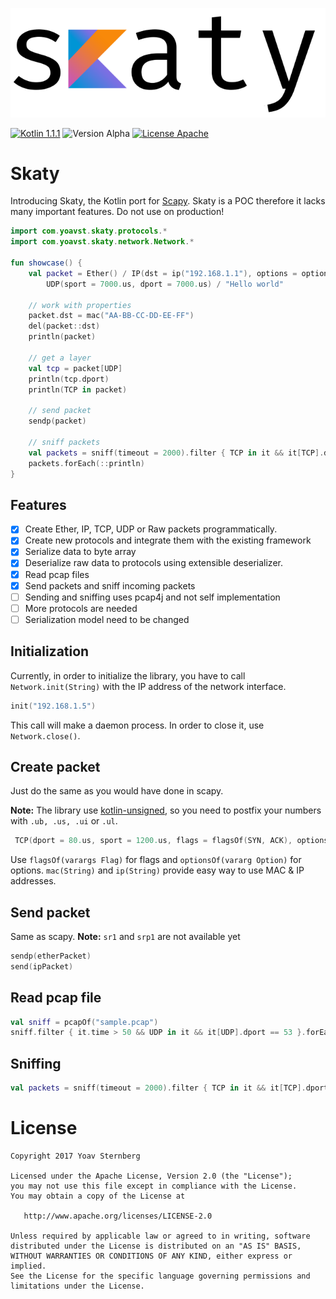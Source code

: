 ![Logo](logo.png)

[![Kotlin 1.1.1](https://img.shields.io/badge/Kotlin-1.1.1-blue.svg)](http://kotlinlang.org)
![Version Alpha](https://img.shields.io/badge/Version-alpha-yellow.svg) 
[![License Apache](https://img.shields.io/badge/License-Apache%202.0-red.svg)](http://www.apache.org/licenses/LICENSE-2.0)

Skaty
=====

Introducing Skaty, the Kotlin port for [Scapy](http://www.secdev.org/projects/scapy/). Skaty is a POC therefore it lacks many important features. Do not use on production!

```kotlin
import com.yoavst.skaty.protocols.*
import com.yoavst.skaty.network.Network.*

fun showcase() {
    val packet = Ether() / IP(dst = ip("192.168.1.1"), options = optionsOf(IPOption.MTUProb(22.us))) / 
        UDP(sport = 7000.us, dport = 7000.us) / "Hello world"
    
    // work with properties
    packet.dst = mac("AA-BB-CC-DD-EE-FF")
    del(packet::dst)
    println(packet)
        
    // get a layer
    val tcp = packet[UDP]
    println(tcp.dport)
    println(TCP in packet)
    
    // send packet
    sendp(packet)
    
    // sniff packets
    val packets = sniff(timeout = 2000).filter { TCP in it && it[TCP].dport == 1200.us }.take(10).map { item -> item[TCP].ack }.toList()
    packets.forEach(::println)
}
```

## Features
- [X] Create Ether, IP, TCP, UDP or Raw packets programmatically.
- [X] Create new protocols and integrate them with the existing framework
- [X] Serialize data to byte array
- [X] Deserialize raw data to protocols using extensible deserializer.
- [X] Read pcap files
- [X] Send packets and sniff incoming packets
- [ ] Sending and sniffing uses pcap4j and not self implementation
- [ ] More protocols are needed
- [ ] Serialization model need to be changed

## Initialization
Currently, in order to initialize the library, you have to call `Network.init(String)` with the IP address of the network interface.

```kotlin
init("192.168.1.5")
```

This call will make a daemon process. In order to close it, use `Network.close()`.

## Create packet
Just do the same as you would have done in scapy. 

**Note:** The library use [kotlin-unsigned](https://github.com/kotlin-graphics/kotlin-unsigned), so you need to postfix your numbers with `.ub, .us, .ui` or `.ul`.

```kotlin
 TCP(dport = 80.us, sport = 1200.us, flags = flagsOf(SYN, ACK), options = optionsOf(TCPOption.NOP, TCPOption.Timestamp(1489416311.ui, 1.ui)))
```

Use `flagsOf(varargs Flag)` for flags and `optionsOf(vararg Option)` for options. `mac(String)` and `ip(String)` provide easy way to use MAC & IP addresses.

## Send packet
Same as scapy. **Note:** `sr1` and `srp1` are not available yet
```kotlin
sendp(etherPacket)
send(ipPacket)
```

## Read pcap file
```kotlin
val sniff = pcapOf("sample.pcap")
sniff.filter { it.time > 50 && UDP in it && it[UDP].dport == 53 }.forEach(::println)
```

## Sniffing
```kotlin
val packets = sniff(timeout = 2000).filter { TCP in it && it[TCP].dport == 1200.us }.take(10).toList()
```


# License

    Copyright 2017 Yoav Sternberg

    Licensed under the Apache License, Version 2.0 (the "License");
    you may not use this file except in compliance with the License.
    You may obtain a copy of the License at

       http://www.apache.org/licenses/LICENSE-2.0

    Unless required by applicable law or agreed to in writing, software
    distributed under the License is distributed on an "AS IS" BASIS,
    WITHOUT WARRANTIES OR CONDITIONS OF ANY KIND, either express or implied.
    See the License for the specific language governing permissions and
    limitations under the License.
